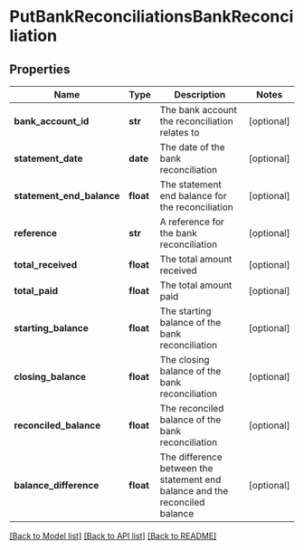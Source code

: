 # PutBankReconciliationsBankReconciliation

## Properties
Name | Type | Description | Notes
------------ | ------------- | ------------- | -------------
**bank_account_id** | **str** | The bank account the reconciliation relates to | [optional] 
**statement_date** | **date** | The date of the bank reconciliation | [optional] 
**statement_end_balance** | **float** | The statement end balance for the reconciliation | [optional] 
**reference** | **str** | A reference for the bank reconciliation | [optional] 
**total_received** | **float** | The total amount received | [optional] 
**total_paid** | **float** | The total amount paid | [optional] 
**starting_balance** | **float** | The starting balance of the bank reconciliation | [optional] 
**closing_balance** | **float** | The closing balance of the bank reconciliation | [optional] 
**reconciled_balance** | **float** | The reconciled balance of the bank reconciliation | [optional] 
**balance_difference** | **float** | The difference between the statement end balance and the reconciled balance | [optional] 

[[Back to Model list]](../README.md#documentation-for-models) [[Back to API list]](../README.md#documentation-for-api-endpoints) [[Back to README]](../README.md)



